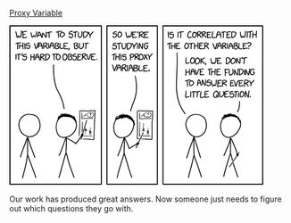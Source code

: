 [Proxy Variable](https://xkcd.com/2652)

![Proxy Variable](./random_comic.png)

Our work has produced great answers. Now someone just needs to figure out which questions they go with.

